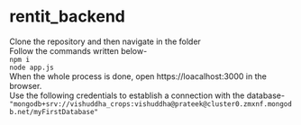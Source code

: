 # rentit_backend

Clone the repository and then navigate in the folder\
Follow the commands written below-\
`npm i`\
`node app.js`\
When the whole process is done, open https://loacalhost:3000 in the browser.\
Use the following credentials to establish a connection with the database-
`"mongodb+srv://vishuddha_crops:vishuddha@prateek@cluster0.zmxnf.mongodb.net/myFirstDatabase"`
